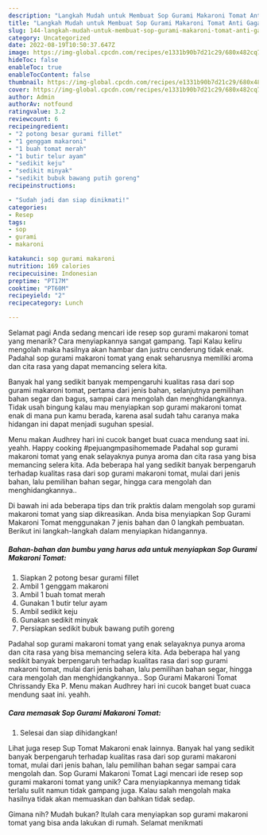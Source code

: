```yaml
---
description: "Langkah Mudah untuk Membuat Sop Gurami Makaroni Tomat Anti Gagal"
title: "Langkah Mudah untuk Membuat Sop Gurami Makaroni Tomat Anti Gagal"
slug: 144-langkah-mudah-untuk-membuat-sop-gurami-makaroni-tomat-anti-gagal
category: Uncategorized
date: 2022-08-19T10:50:37.647Z
image: https://img-global.cpcdn.com/recipes/e1331b90b7d21c29/680x482cq70/sop-gurami-makaroni-tomat-foto-resep-utama.jpg
hideToc: false
enableToc: true
enableTocContent: false
thumbnail: https://img-global.cpcdn.com/recipes/e1331b90b7d21c29/680x482cq70/sop-gurami-makaroni-tomat-foto-resep-utama.jpg
cover: https://img-global.cpcdn.com/recipes/e1331b90b7d21c29/680x482cq70/sop-gurami-makaroni-tomat-foto-resep-utama.jpg
author: Admin
authorAv: notfound
ratingvalue: 3.2
reviewcount: 6
recipeingredient:
- "2 potong besar gurami fillet"
- "1 genggam makaroni"
- "1 buah tomat merah"
- "1 butir telur ayam"
- "sedikit keju"
- "sedikit minyak"
- "sedikit bubuk bawang putih goreng"
recipeinstructions:

- "Sudah jadi dan siap dinikmati!"
categories:
- Resep
tags:
- sop
- gurami
- makaroni

katakunci: sop gurami makaroni 
nutrition: 169 calories
recipecuisine: Indonesian
preptime: "PT17M"
cooktime: "PT60M"
recipeyield: "2"
recipecategory: Lunch

---
```



Selamat pagi Anda sedang mencari ide resep sop gurami makaroni tomat yang menarik? Cara menyiapkannya sangat gampang. Tapi Kalau keliru mengolah maka hasilnya akan hambar dan justru cenderung tidak enak. Padahal sop gurami makaroni tomat yang enak seharusnya memiliki aroma dan cita rasa yang dapat memancing selera kita.


Banyak hal yang sedikit banyak mempengaruhi kualitas rasa dari sop gurami makaroni tomat, pertama dari jenis bahan, selanjutnya pemilihan bahan segar dan bagus, sampai cara mengolah dan menghidangkannya. Tidak usah bingung kalau mau menyiapkan sop gurami makaroni tomat enak di mana pun kamu berada, karena asal sudah tahu caranya maka hidangan ini dapat menjadi suguhan spesial.

Menu makan Audhrey hari ini cucok banget buat cuaca mendung saat ini. yeahh. Happy cooking #pejuangmpasihomemade Padahal sop gurami makaroni tomat yang enak selayaknya punya aroma dan cita rasa yang bisa memancing selera kita. Ada beberapa hal yang sedikit banyak berpengaruh terhadap kualitas rasa dari sop gurami makaroni tomat, mulai dari jenis bahan, lalu pemilihan bahan segar, hingga cara mengolah dan menghidangkannya..


Di bawah ini ada beberapa tips dan trik praktis dalam mengolah sop gurami makaroni tomat yang siap dikreasikan. Anda bisa menyiapkan Sop Gurami Makaroni Tomat menggunakan 7 jenis bahan dan 0 langkah pembuatan. Berikut ini langkah-langkah dalam menyiapkan hidangannya.

<!--inarticleads1-->

##### Bahan-bahan dan bumbu yang harus ada untuk menyiapkan Sop Gurami Makaroni Tomat:

1. Siapkan 2 potong besar gurami fillet
1. Ambil 1 genggam makaroni
1. Ambil 1 buah tomat merah
1. Gunakan 1 butir telur ayam
1. Ambil sedikit keju
1. Gunakan sedikit minyak
1. Persiapkan sedikit bubuk bawang putih goreng


Padahal sop gurami makaroni tomat yang enak selayaknya punya aroma dan cita rasa yang bisa memancing selera kita. Ada beberapa hal yang sedikit banyak berpengaruh terhadap kualitas rasa dari sop gurami makaroni tomat, mulai dari jenis bahan, lalu pemilihan bahan segar, hingga cara mengolah dan menghidangkannya.. Sop Gurami Makaroni Tomat Chrissandy Eka P. Menu makan Audhrey hari ini cucok banget buat cuaca mendung saat ini. yeahh. 

<!--inarticleads2-->

##### Cara memasak Sop Gurami Makaroni Tomat:


1. Selesai dan siap dihidangkan!

Lihat juga resep Sup Tomat Makaroni enak lainnya. Banyak hal yang sedikit banyak berpengaruh terhadap kualitas rasa dari sop gurami makaroni tomat, mulai dari jenis bahan, lalu pemilihan bahan segar sampai cara mengolah dan. Sop Gurami Makaroni Tomat Lagi mencari ide resep sop gurami makaroni tomat yang unik? Cara menyiapkannya memang tidak terlalu sulit namun tidak gampang juga. Kalau salah mengolah maka hasilnya tidak akan memuaskan dan bahkan tidak sedap. 

Gimana nih? Mudah bukan? Itulah cara menyiapkan sop gurami makaroni tomat yang bisa anda lakukan di rumah. Selamat menikmati
